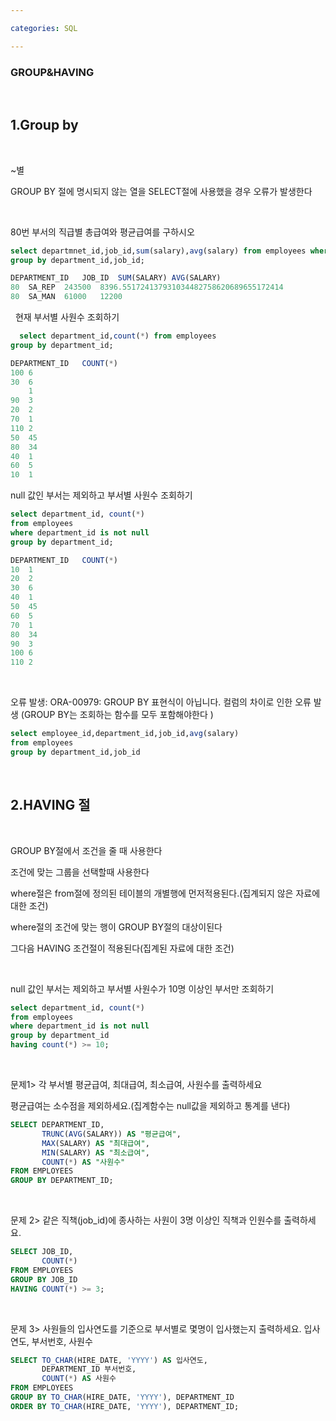 ```yaml
---

categories: SQL

---
```


### GROUP&HAVING


&nbsp;

1.Group by
---

&nbsp;

~별

GROUP BY 절에 명시되지 않는 열을 SELECT절에 사용했을 경우 오류가 발생한다

&nbsp;

80번 부서의 직급별 총급여와 평균급여를 구하시오

```sql
select departmnet_id,job_id,sum(salary),avg(salary) from employees where department_id = 80 
group by department_id,job_id;
```

```sql
DEPARTMENT_ID	JOB_ID	SUM(SALARY)	AVG(SALARY)
80	SA_REP	243500	8396.551724137931034482758620689655172414
80	SA_MAN	61000	12200
```

&nbsp;
현재 부서별 사원수 조회하기


```sql
  select department_id,count(*) from employees
group by department_id;
```
```sql
DEPARTMENT_ID	COUNT(*)
100	6
30	6
	1
90	3
20	2
70	1
110	2
50	45
80	34
40	1
60	5
10	1
```

null 값인 부서는 제외하고 부서별 사원수 조회하기

```sql
select department_id, count(*)
from employees
where department_id is not null
group by department_id;
```
```sql
DEPARTMENT_ID	COUNT(*)
10	1
20	2
30	6
40	1
50	45
60	5
70	1
80	34
90	3
100	6
110	2
```


&nbsp;


오류 발생: ORA-00979: GROUP BY 표현식이 아닙니다.
컬럼의 차이로 인한 오류 발생 (GROUP BY는 조회하는 함수를 모두 포함해야한다 )
```sql
select employee_id,department_id,job_id,avg(salary)
from employees
group by department_id,job_id
```


&nbsp; 

2.HAVING 절
---

&nbsp;

GROUP BY절에서 조건을 줄 때 사용한다

조건에 맞는 그룹을 선택할때 사용한다

where절은 from절에 정의된 테이블의 개별행에 먼저적용된다.(집계되지 않은 자료에 대한 조건)

where절의 조건에 맞는 행이 GROUP BY절의 대상이된다

그다음 HAVING 조건절이 적용된다(집계된 자료에 대한 조건)

&nbsp;


null 값인 부서는 제외하고 부서별 사원수가 10명 이상인 부서만 조회하기

```sql
select department_id, count(*)
from employees
where department_id is not null
group by department_id
having count(*) >= 10;
```

&nbsp;

문제1> 각 부서별 평균급여, 최대급여, 최소급여, 사원수를 출력하세요

평균급여는 소수점을 제외하세요.(집계함수는 null값을 제외하고 통계를 낸다)


```sql
SELECT DEPARTMENT_ID,
       TRUNC(AVG(SALARY)) AS "평균급여",
       MAX(SALARY) AS "최대급여",
       MIN(SALARY) AS "최소급여",
       COUNT(*) AS "사원수"
FROM EMPLOYEES
GROUP BY DEPARTMENT_ID;
```
&nbsp;

문제 2> 같은 직책(job_id)에 종사하는 사원이 3명 이상인 직책과 인원수를 출력하세요.

```sql
SELECT JOB_ID,
       COUNT(*)
FROM EMPLOYEES
GROUP BY JOB_ID
HAVING COUNT(*) >= 3; 
```

&nbsp;

문제 3> 사원들의 입사연도를 기준으로 부서별로 몇명이 입사했는지 출력하세요. 입사연도, 부서번호, 사원수


```sql
SELECT TO_CHAR(HIRE_DATE, 'YYYY') AS 입사연도,
       DEPARTMENT_ID 부서번호,
       COUNT(*) AS 사원수
FROM EMPLOYEES
GROUP BY TO_CHAR(HIRE_DATE, 'YYYY'), DEPARTMENT_ID
ORDER BY TO_CHAR(HIRE_DATE, 'YYYY'), DEPARTMENT_ID;
```